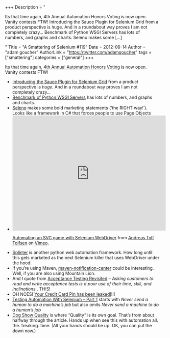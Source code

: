 +++
Description = "<p>Its that time again, 4th Annual Automation Honors Voting is now open. Vanity contests FTW! Introducing the Sauce Plugin for Selenium Grid from a product perspective is huge. And in a roundabout way proves I am not completely crazy… Benchmark of Python WSGI Servers has lots of numbers, and graphs and charts. Seleno makes some […]</p>"
Title = "A Smattering of Selenium #119"
Date = 2012-09-14
Author = "adam goucher"
AuthorLink = "https://twitter.com/adamgoucher"
tags = ["smattering"]
categories = ["general"]
+++

<p>Its that time again, <a href="http://www.automatedtestinginstitute.com/home/index.php?option=com_jforms&amp;view=form&amp;id=22&amp;Itemid=183">4th Annual Automation Honors Voting</a> is now open. Vanity contests FTW!</p>
<ul>
<li><a href="http://sauceio.com/index.php/2012/09/introducing-the-sauce-plugin-for-selenium-grid/">Introducing the Sauce Plugin for Selenium Grid</a> from a product perspective is <i>huge</i>. And in a roundabout way proves I am not completely crazy&#8230;</li>
<li><a href="http://nichol.as/benchmark-of-python-web-servers">Benchmark of Python WSGI Servers</a> has lots of numbers, and graphs and charts.</li>
<li><a href="http://teststack.github.com/TestStack.Seleno/">Seleno</a> makes some bold marketing statements (&#8216;the RIGHT way!&#8217;). Looks like a framework in C# that forces people to use Page Objects</li>
<li><div class="embed-vimeo" style="text-align: center;"><iframe src="https://player.vimeo.com/video/30591662" width="500" height="375" frameborder="0" webkitallowfullscreen mozallowfullscreen allowfullscreen></iframe></div>
<p><a href="http://vimeo.com/30591662">Automating an SVG game with Selenium WebDriver</a> from <a href="http://vimeo.com/user5310124">Andreas Tolf Tolfsen</a> on <a href="http://vimeo.com">Vimeo</a>.</p>
</li>
<li><a href="http://splinter.cobrateam.info">Splinter</a> is another python web automation framework.  How long until this gets marketed as the next Selenium killer that uses WebDriver under the hood.</li>
<li>If you&#8217;re using Maven, <a href="https://github.com/geoffreywiseman/maven-notification-center">maven-notification-center</a> could be interesting. Well, if you are also using Mountain Lion.</li>
<li>And I quote from <a href="http://jamesshore.com/Blog/Acceptance-Testing-Revisited.html">Acceptance Testing Revisited</a> &#8211; <i>Asking customers to read and write acceptance tests is a poor use of their time, skill, and inclinations.</i>. THIS!</li>
<li>OH NOES! <a href="http://pastebin.com/2qbRKh3R">Your Credit Card Pin has been leaked!</a>!!!</li>
<li><a href="http://java.dzone.com/articles/testing-automation-selenium">Testing Automation With Selenium &#8211; Part 1</a> starts with <i>Never send a human to do a machine’s job</i> but also omits <i>Never send a machine to do a human’s job</i></li>
<li><a href="http://workroomprds.blogspot.co.uk/2012/08/dog-show-quality.html">Dog Show Quality</a> is where &#8220;Quality&#8221; is its own goal. That&#8217;s from about halfway through the article. Hands up when see this with automation all. the. freaking. time. (All your hands should be up. OK, you can put the down now.)</li>
</ul>

